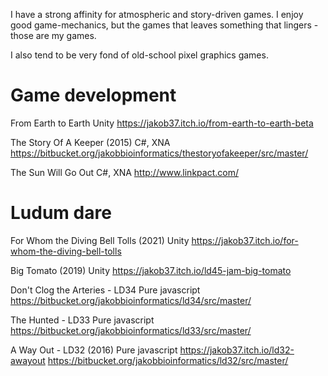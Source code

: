 I have a strong affinity for atmospheric and story-driven games. I enjoy good game-mechanics, but the games that leaves something that lingers - those are my games.

I also tend to be very fond of old-school pixel graphics games.

# Game development

From Earth to Earth
Unity
https://jakob37.itch.io/from-earth-to-earth-beta

The Story Of A Keeper (2015)
C#, XNA
https://bitbucket.org/jakobbioinformatics/thestoryofakeeper/src/master/

The Sun Will Go Out
C#, XNA
http://www.linkpact.com/

# Ludum dare

For Whom the Diving Bell Tolls (2021)
Unity
https://jakob37.itch.io/for-whom-the-diving-bell-tolls

Big Tomato (2019)
Unity
https://jakob37.itch.io/ld45-jam-big-tomato

Don't Clog the Arteries - LD34
Pure javascript
https://bitbucket.org/jakobbioinformatics/ld34/src/master/

The Hunted - LD33
Pure javascript
https://bitbucket.org/jakobbioinformatics/ld33/src/master/

A Way Out - LD32 (2016)
Pure javascript
https://jakob37.itch.io/ld32-awayout
https://bitbucket.org/jakobbioinformatics/ld32/src/master/

